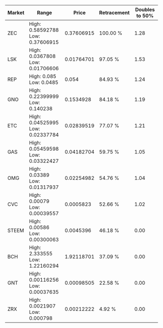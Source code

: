 | Market | Range | Price| Retracement | Doubles to 50% |
| --- | --- | --- | --- | --- |
| ZEC | High: 0.58592788<br />Low: 0.37606915 | 0.37606915 | 100.00 % | 1.28 |
| LSK | High: 0.0367808<br />Low: 0.01706606 | 0.01764701 | 97.05 % | 1.53 |
| REP | High: 0.085<br />Low: 0.0485 | 0.054 | 84.93 % | 1.24 |
| GNO | High: 0.22399999<br />Low: 0.140238 | 0.1534928 | 84.18 % | 1.19 |
| ETC | High: 0.04525995<br />Low: 0.02337784 | 0.02839519 | 77.07 % | 1.21 |
| GAS | High: 0.05459598<br />Low: 0.03322427 | 0.04182704 | 59.75 % | 1.05 |
| OMG | High: 0.03389<br />Low: 0.01317937 | 0.02254982 | 54.76 % | 1.04 |
| CVC | High: 0.00079<br />Low: 0.00039557 | 0.0005823 | 52.66 % | 1.02 |
| STEEM | High: 0.00586<br />Low: 0.00300063 | 0.0045396 | 46.18 % | 0.00 |
| BCH | High: 2.333555<br />Low: 1.22160294 | 1.92118701 | 37.09 % | 0.00 |
| GNT | High: 0.00116256<br />Low: 0.00037635 | 0.00098505 | 22.58 % | 0.00 |
| ZRX | High: 0.0021907<br />Low: 0.000798 | 0.00212222 | 4.92 % | 0.00 |

